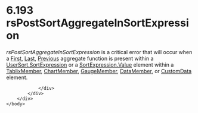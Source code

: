 <html dir="LTR" xmlns:mshelp="http://msdn.microsoft.com/mshelp" xmlns:ddue="http://ddue.schemas.microsoft.com/authoring/2003/5" xmlns:xlink="http://www.w3.org/1999/xlink" xmlns:tool="http://www.microsoft.com/tooltip">
    <head>
        <meta http-equiv="Content-Type" content="text/html; CHARSET=utf-8"></meta>
        <meta name="save" content="history"></meta>
        <title>6.193 rsPostSortAggregateInSortExpression</title>
        <xml>
            <mshelp:toctitle title="6.193 rsPostSortAggregateInSortExpression"></mshelp:toctitle>
            <mshelp:rltitle title="[MS-RDL]: rsPostSortAggregateInSortExpression"></mshelp:rltitle>
            <mshelp:keyword index="A" term="f1641b91-1cfb-4b4b-b6f5-1dbad2e015f8"></mshelp:keyword>
            <mshelp:attr name="DCSext.ContentType" value="open specification"></mshelp:attr>
            <mshelp:attr name="AssetID" value="f1641b91-1cfb-4b4b-b6f5-1dbad2e015f8"></mshelp:attr>
            <mshelp:attr name="TopicType" value="kbRef"></mshelp:attr>
            <mshelp:attr name="DCSext.Title" value="[MS-RDL]: rsPostSortAggregateInSortExpression" />
        </xml>
    </head>
    <body>
        <div id="header">
            <h1 class="heading">6.193 rsPostSortAggregateInSortExpression</h1>
        </div>
        <div id="mainSection">
            <div id="mainBody">
                <div id="allHistory" class="saveHistory"></div>
                <div id="sectionSection0" class="section" name="collapseableSection">
                    

<p><i>rsPostSortAggregateInSortExpression</i> is a critical
error that will occur when a <a href="3d1cb46f-8dae-4437-943a-f9d04f81a0ba.html">First</a>,
<a href="c87ebf57-9d52-4b30-ac26-3217972275af.html">Last</a>, <a href="3e1da2a1-547f-4b00-b88e-62847bea3419.html">Previous</a> aggregate
function is present within a <a href="0f09800a-3fa7-4a67-b4ef-cbfc14abf2d0.html">UserSort.SortExpression</a>
or a <a href="9d3c866a-d205-4f57-882a-0a426c716f99.html">SortExpression.Value</a>
element within a <a href="1d8a9691-b173-4e24-9ea9-1f486bc824fd.html">TablixMember</a>,
<a href="cf9582d0-a552-465d-9268-f97d5d7050e0.html">ChartMember</a>, <a href="e485650a-3f04-46e8-8c24-5bfff2aa365b.html">GaugeMember</a>, <a href="f2f4d9bc-64dc-47dd-9515-c3f4e610af44.html">DataMember</a>, or <a href="7c5c39bd-6a38-4d28-805b-63959242c268.html">CustomData</a> element.</p>


                </div>
            </div>
        </div>
    </body>
</html>